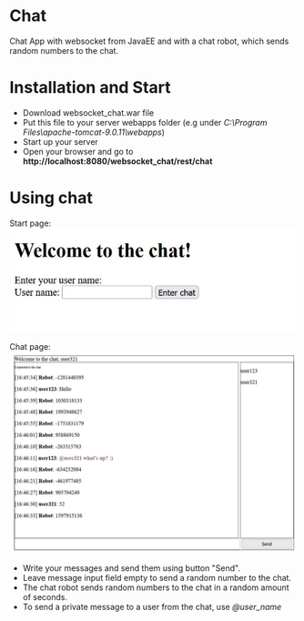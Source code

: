 # Chat
Chat App with websocket from JavaEE and with a chat robot, which sends random numbers to the chat.

# Installation and Start
- Download websocket_chat.war file
- Put this file to your server webapps folder (e.g under *C:\Program Files\apache-tomcat-9.0.11\webapps*)
- Start up your server
- Open your browser and go to **http://localhost:8080/websocket_chat/rest/chat**

# Using chat
Start page:
![start_page](screenshots/welcome.JPG)

Chat page:
![chat_page](screenshots/chat.JPG)
- Write your messages and send them using button "Send".
- Leave message input field empty to send a random number to the chat.
- The chat robot sends random numbers to the chat in a random amount of seconds.
- To send a private message to a user from the chat, use *@user_name*
